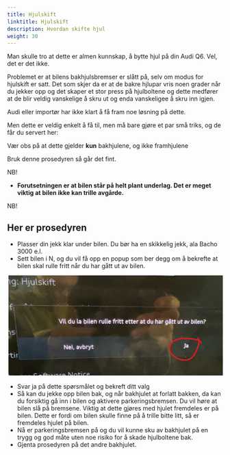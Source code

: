 ```yaml
---
title: Hjulskift
linktitle: Hjulskift
description: Hvordan skifte hjul
weight: 30
---
```


Man skulle tro at dette er almen kunnskap, å bytte hjul på din Audi Q6. Vel, det er det ikke.

Problemet er at bilens bakhjulsbremser er slått på, selv om modus for hjulskift er satt. Det som skjer da er at de bakre hjlupar vris noen grader når du jekker opp og det skaper et stor press på hjulboltene og dette medfører at de blir veldig vanskelige å skru ut og enda vanskeligee å skru inn igjen.

Audi eller importør har ikke klart å få fram noe løsning på dette.

Men dette er veldig enkelt å få til, men må bare gjøre et par små triks, og de får du servert her:

Vær obs på at dette gjelder **kun** bakhjulene, og ikke framhjulene

Bruk denne prosedyren så går det fint.

NB!
- **Forutsetningen er at bilen står på helt plant underlag. Det er meget viktig at bilen ikke kan trille avgårde.**

NB!

## Her er prosedyren

- Plasser din jekk klar under bilen. Du bør ha en skikkelig jekk, ala Bacho 3000 e.l.
- Sett bilen i N, og du vil få opp en popup som ber degg om å bekrefte at bilen skal rulle fritt når du har gått ut av bilen.

![](image.png)
- Svar ja på dette spørsmålet og bekreft ditt valg
- Så kan du jekke opp bilen bak, og når bakhjulet at forlatt bakken, da kan du forsiktig gå inn i bilen og aktivere parkeringsbremsen. Du vil høre at bilen slå på bremsene. Viktig at dette gjøres med hjulet fremdeles er på bilen. Dette er fordi om bilen skulle finne på å trille bitte litt, så er fremdeles hjulet på bilen.
- Nå er parkeringsbremsen på og du vil kunne sku av bakhjulet på en trygg og god måte uten noe risiko for å skade hjulboltene bak.
- Gjenta prosedyren på det andre bakhjulet.
